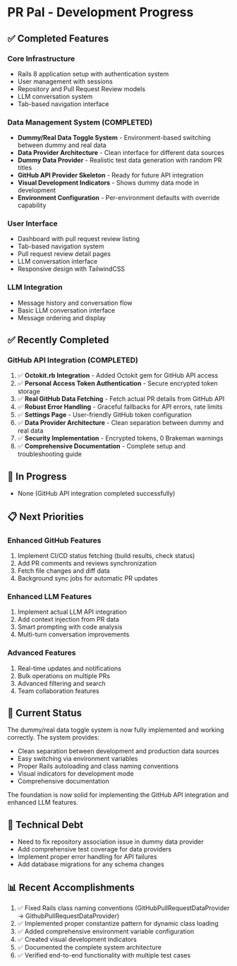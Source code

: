 # PR Pal - Development Progress

## ✅ Completed Features

### Core Infrastructure

- Rails 8 application setup with authentication system
- User management with sessions
- Repository and Pull Request Review models
- LLM conversation system
- Tab-based navigation interface

### Data Management System (COMPLETED)

- **Dummy/Real Data Toggle System** - Environment-based switching between dummy and real data
- **Data Provider Architecture** - Clean interface for different data sources
- **Dummy Data Provider** - Realistic test data generation with random PR titles
- **GitHub API Provider Skeleton** - Ready for future API integration
- **Visual Development Indicators** - Shows dummy data mode in development
- **Environment Configuration** - Per-environment defaults with override capability

### User Interface

- Dashboard with pull request review listing
- Tab-based navigation system
- Pull request review detail pages
- LLM conversation interface
- Responsive design with TailwindCSS

### LLM Integration

- Message history and conversation flow
- Basic LLM conversation interface
- Message ordering and display

## ✅ Recently Completed

### GitHub API Integration (COMPLETED)

1. ✅ **Octokit.rb Integration** - Added Octokit gem for GitHub API access
2. ✅ **Personal Access Token Authentication** - Secure encrypted token storage
3. ✅ **Real GitHub Data Fetching** - Fetch actual PR details from GitHub API
4. ✅ **Robust Error Handling** - Graceful fallbacks for API errors, rate limits
5. ✅ **Settings Page** - User-friendly GitHub token configuration
6. ✅ **Data Provider Architecture** - Clean separation between dummy and real data
7. ✅ **Security Implementation** - Encrypted tokens, 0 Brakeman warnings
8. ✅ **Comprehensive Documentation** - Complete setup and troubleshooting guide

## 🚧 In Progress

- None (GitHub API integration completed successfully)

## 📋 Next Priorities

### Enhanced GitHub Features

1. Implement CI/CD status fetching (build results, check status)
2. Add PR comments and reviews synchronization
3. Fetch file changes and diff data
4. Background sync jobs for automatic PR updates

### Enhanced LLM Features

1. Implement actual LLM API integration
2. Add context injection from PR data
3. Smart prompting with code analysis
4. Multi-turn conversation improvements

### Advanced Features

1. Real-time updates and notifications
2. Bulk operations on multiple PRs
3. Advanced filtering and search
4. Team collaboration features

## 🎯 Current Status

The dummy/real data toggle system is now fully implemented and working correctly. The system provides:

- Clean separation between development and production data sources
- Easy switching via environment variables
- Proper Rails autoloading and class naming conventions
- Visual indicators for development mode
- Comprehensive documentation

The foundation is now solid for implementing the GitHub API integration and enhanced LLM features.

## 🔧 Technical Debt

- Need to fix repository association issue in dummy data provider
- Add comprehensive test coverage for data providers
- Implement proper error handling for API failures
- Add database migrations for any schema changes

## 📊 Recent Accomplishments

1. ✅ Fixed Rails class naming conventions (GitHubPullRequestDataProvider → GithubPullRequestDataProvider)
2. ✅ Implemented proper constantize pattern for dynamic class loading
3. ✅ Added comprehensive environment variable configuration
4. ✅ Created visual development indicators
5. ✅ Documented the complete system architecture
6. ✅ Verified end-to-end functionality with multiple test cases

